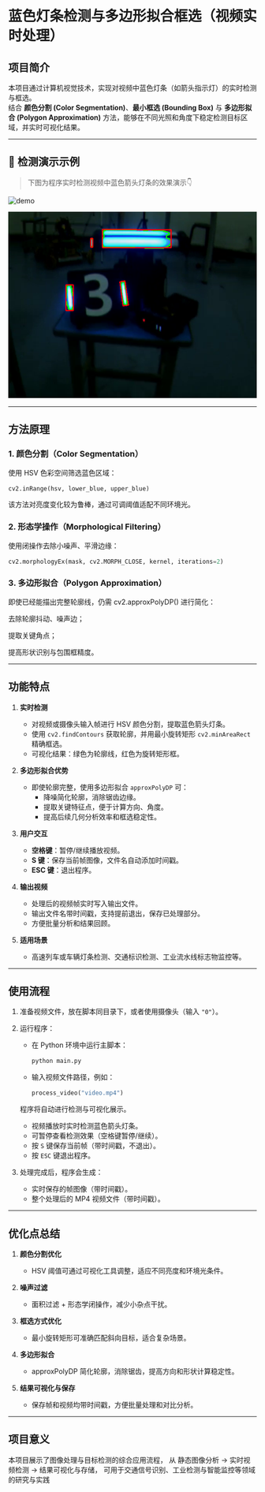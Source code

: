 # 蓝色灯条检测与多边形拟合框选（视频实时处理）

## 项目简介

本项目通过计算机视觉技术，实现对视频中蓝色灯条（如箭头指示灯）的实时检测与框选。  
结合 **颜色分割 (Color Segmentation)**、**最小框选 (Bounding Box)** 与 **多边形拟合 (Polygon Approximation)** 方法，能够在不同光照和角度下稳定检测目标区域，并实时可视化结果。

---

## 🎥 检测演示示例

> 下图为程序实时检测视频中蓝色箭头灯条的效果演示👇  

![demo](T3_20251013_160349.gif)

![image](arrow_detect_v3_20251013_172823.png)

---

## 方法原理

### 1️. 颜色分割（Color Segmentation）
使用 HSV 色彩空间筛选蓝色区域：
```python
cv2.inRange(hsv, lower_blue, upper_blue)
```
该方法对亮度变化较为鲁棒，通过可调阈值适配不同环境光。

### 2️. 形态学操作（Morphological Filtering）
使用闭操作去除小噪声、平滑边缘：

```python
cv2.morphologyEx(mask, cv2.MORPH_CLOSE, kernel, iterations=2)
```
### 3️. 多边形拟合（Polygon Approximation）
即使已经能描出完整轮廓线，仍需 cv2.approxPolyDP() 进行简化：

去除轮廓抖动、噪声边；

提取关键角点；

提高形状识别与包围框精度。

---

## 功能特点

1. **实时检测**  
   - 对视频或摄像头输入帧进行 HSV 颜色分割，提取蓝色箭头灯条。
   - 使用 `cv2.findContours` 获取轮廓，并用最小旋转矩形 `cv2.minAreaRect` 精确框选。
   - 可视化结果：绿色为轮廓线，红色为旋转矩形框。

2. **多边形拟合优势**  
   - 即使轮廓完整，使用多边形拟合 `approxPolyDP` 可：
     - 降噪简化轮廓，消除锯齿边缘。
     - 提取关键特征点，便于计算方向、角度。
     - 提高后续几何分析效率和框选稳定性。

3. **用户交互**  
   - **空格键**：暂停/继续播放视频。
   - **S 键**：保存当前帧图像，文件名自动添加时间戳。
   - **ESC 键**：退出程序。

4. **输出视频**  
   - 处理后的视频帧实时写入输出文件。
   - 输出文件名带时间戳，支持提前退出，保存已处理部分。
   - 方便批量分析和结果回顾。

5. **适用场景**  
   - 高速列车或车辆灯条检测、交通标识检测、工业流水线标志物监控等。

---

## 使用流程

1. 准备视频文件，放在脚本同目录下，或者使用摄像头（输入 `"0"`）。  

2. 运行程序：  
   - 在 Python 环境中运行主脚本：
     ```bash
     python main.py
     ```
   - 输入视频文件路径，例如：
     ```python
     process_video("video.mp4")
     ```
   程序将自动进行检测与可视化展示。  

   - 视频播放时实时检测蓝色箭头灯条。  
   - 可暂停查看检测效果（空格键暂停/继续）。  
   - 按 `S` 键保存当前帧（带时间戳，不退出）。  
   - 按 `ESC` 键退出程序。  

3. 处理完成后，程序会生成：  
   - 实时保存的帧图像（带时间戳）。  
   - 整个处理后的 MP4 视频文件（带时间戳）。  

---


## 优化点总结

1. **颜色分割优化**  
   - HSV 阈值可通过可视化工具调整，适应不同亮度和环境光条件。

2. **噪声过滤**  
   - 面积过滤 + 形态学闭操作，减少小杂点干扰。

3. **框选方式优化**  
   - 最小旋转矩形可准确匹配斜向目标，适合复杂场景。

4. **多边形拟合**  
   - approxPolyDP 简化轮廓，消除锯齿，提高方向和形状计算稳定性。

5. **结果可视化与保存**  
   - 保存帧和视频均带时间戳，方便批量处理和对比分析。
---

## 项目意义
本项目展示了图像处理与目标检测的综合应用流程，
从 静态图像分析 → 实时视频检测 → 结果可视化与存储，
可用于交通信号识别、工业检测与智能监控等领域的研究与实践

